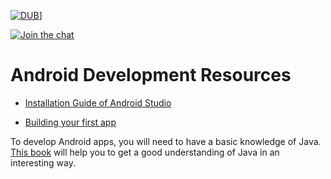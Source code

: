 [![DUB](https://img.shields.io/dub/l/vibe-d.svg?style=flat)](License)]

[![Join the chat](https://img.shields.io/badge/gitter-join%20chat%20%E2%86%92-brightgreen.svg)](https://gitter.im/LNMIIT-Computer-Club/Lobby)

# Android Development Resources

* [Installation Guide of Android Studio](INSTALLATION.md)

* [Building your first app](https://developer.android.com/training/basics/firstapp/index.html)

To develop Android apps, you will need to have a basic knowledge of Java. [This book](files/head-first-java-2nd-edition.pdf?raw=true) will help you to get a good understanding of Java in an interesting way.
